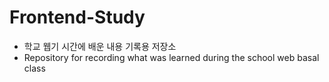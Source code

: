 # Frontend-Study
* 학교 웹기 시간에 배운 내용 기록용 저장소
* Repository for recording what was learned during the school web basal class
